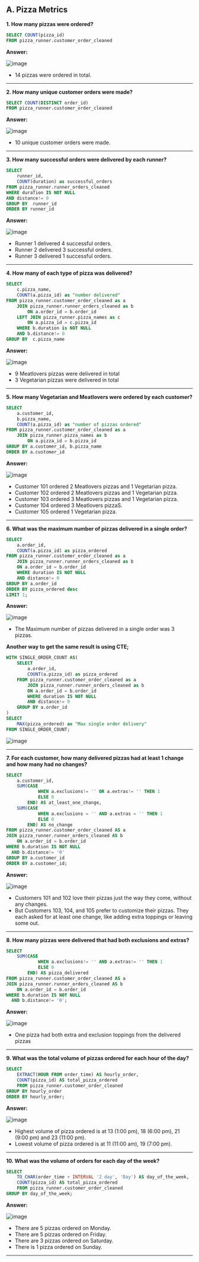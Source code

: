 ## A. Pizza Metrics

**1. How many pizzas were ordered?**
````sql
SELECT COUNT(pizza_id)
FROM pizza_runner.customer_order_cleaned
````

**Answer:**

![image](https://github.com/austinosho/8-Week-SQL-Challenge/assets/166131518/22776865-fe6c-4492-aacd-37782cbcddc5)

- 14 pizzas were ordered in total.

****

**2. How many unique customer orders were made?**
````sql
SELECT COUNT(DISTINCT order_id)
FROM pizza_runner.customer_order_cleaned
````

**Answer:**

![image](https://github.com/austinosho/8-Week-SQL-Challenge/assets/166131518/89ef6b54-1fa1-4a95-a682-d98969c1ab76)

- 10 unique customer orders were made.

****

**3. How many successful orders were delivered by each runner?**
````sql
SELECT 
	runner_id,
	COUNT(duration) as successful_orders
FROM pizza_runner.runner_orders_cleaned
WHERE duraTion IS NOT NULL
AND distance!= 0
GROUP BY  runner_id
ORDER BY runner_id
````

**Answer:**

![image](https://github.com/austinosho/8-Week-SQL-Challenge/assets/166131518/79dc9fa2-bf2f-4f77-b503-b58c796742fa)

- Runner 1 delivered 4 successful orders.
- Runner 2 delivered 3 successful orders.
- Runner 3 delivered 1 successful orders.

****

**4. How many of each type of pizza was delivered?**
````sql
SELECT 
	c.pizza_name,
	COUNT(a.pizza_id) as "number delivered"
FROM pizza_runner.customer_order_cleaned as a
	JOIN pizza_runner.runner_orders_cleaned as b
		ON a.order_id = b.order_id
	LEFT JOIN pizza_runner.pizza_names as c
		ON a.pizza_id = c.pizza_id
	WHERE b.duration is NOT NULL
	AND b.distance!= 0
GROUP BY  c.pizza_name
````

**Answer:**

![image](https://github.com/austinosho/8-Week-SQL-Challenge/assets/166131518/ad470b8d-7d85-4936-8417-c4959994012d)

- 9 Meatlovers pizzas were delivered in total
- 3 Vegetarian pizzas were delivered in total

****

**5. How many Vegetarian and Meatlovers were ordered by each customer?**
````sql
SELECT 
	a.customer_id,
	b.pizza_name,
	COUNT(a.pizza_id) as "number of pizzas ordered"
FROM pizza_runner.customer_order_cleaned as a
	JOIN pizza_runner.pizza_names as b
		ON a.pizza_id = b.pizza_id
GROUP BY a.customer_id, b.pizza_name
ORDER BY a.customer_id
````

**Answer:**

![image](https://github.com/austinosho/8-Week-SQL-Challenge/assets/166131518/fc3f3f80-31d1-490b-94ca-0979334723ae)

- Customer 101 ordered 2 Meatlovers pizzas and 1 Vegetarian pizza.
- Customer 102 ordered 2 Meatlovers pizzas and 1 Vegetarian pizza.
- Customer 103 ordered 3 Meatlovers pizzas and 1 Vegetarian pizza.
- Customer 104 ordered 3 Meatlovers pizzaS.
- Customer 105 ordered 1 Vegetarian pizza.

****

**6. What was the maximum number of pizzas delivered in a single order?**
````sql
SELECT 
	a.order_id,
	COUNT(a.pizza_id) as pizza_ordered
FROM pizza_runner.customer_order_cleaned as a
	JOIN pizza_runner.runner_orders_cleaned as b
	ON a.order_id = b.order_id
	WHERE duration IS NOT NULL
	AND distance!= 0
GROUP BY a.order_id
ORDER BY pizza_ordered desc
LIMIT 1;
````

**Answer:**

![image](https://github.com/austinosho/8-Week-SQL-Challenge/assets/166131518/3ac4d2e0-f447-4795-be28-1be530ec77f4)

- The Maximum number of pizzas delivered in a single order was 3 pizzas.

**Another way to get the same result is using CTE;**
````sql
WITH SINGLE_ORDER_COUNT AS(
	SELECT 
		a.order_id,
		COUNT(a.pizza_id) as pizza_ordered
	FROM pizza_runner.customer_order_cleaned as a
		JOIN pizza_runner.runner_orders_cleaned as b
		ON a.order_id = b.order_id
		WHERE duration IS NOT NULL
		AND distance!= 0
	GROUP BY a.order_id
)
SELECT 
	MAX(pizza_ordered) as "Max single order delivery"
FROM SINGLE_ORDER_COUNT;
````

![image](https://github.com/austinosho/8-Week-SQL-Challenge/assets/166131518/8d6109cf-79b1-4c68-b9f0-308d01920fcb)

****

**7. For each customer, how many delivered pizzas had at least 1 change and how many had no changes?**
````sql
SELECT 
    a.customer_id,
	SUM(CASE 
            WHEN a.exclusions!= '' OR a.extras!= '' THEN 1 
            ELSE 0 
        END) AS at_least_one_change,
    SUM(CASE 
            WHEN a.exclusions = '' AND a.extras = '' THEN 1 
            ELSE 0 
        END) AS no_change
FROM pizza_runner.customer_order_cleaned AS a
JOIN pizza_runner.runner_orders_cleaned AS b
    ON a.order_id = b.order_id
WHERE b.duration IS NOT NULL
  AND b.distance!= '0'  
GROUP BY a.customer_id
ORDER BY a.customer_id;
````

**Answer:**

![image](https://github.com/austinosho/8-Week-SQL-Challenge/assets/166131518/4e944816-92b8-4608-a741-b3e5ca08ab71)

- Customers 101 and 102 love their pizzas just the way they come, without any changes.
- But Customers 103, 104, and 105 prefer to customize their pizzas. They each asked for at least one change, like adding extra toppings or leaving some out.

****

**8. How many pizzas were delivered that had both exclusions and extras?**
````sql
SELECT 
	SUM(CASE 
            WHEN a.exclusions!= '' AND a.extras!= '' THEN 1 
            ELSE 0 
        END) AS pizza_delivered
FROM pizza_runner.customer_order_cleaned AS a
JOIN pizza_runner.runner_orders_cleaned AS b
    ON a.order_id = b.order_id
WHERE b.duration IS NOT NULL
  AND b.distance!= '0';
````

**Answer:**

![image](https://github.com/austinosho/8-Week-SQL-Challenge/assets/166131518/091a79a9-5096-4add-9a8a-376bded5dfd8)

- One pizza had both extra and exclusion toppings from the delivered pizzas

****

**9. What was the total volume of pizzas ordered for each hour of the day?**
````sql
SELECT 
	EXTRACT(HOUR FROM order_time) AS hourly_order,
	COUNT(pizza_id) AS total_pizza_ordered
	FROM pizza_runner.customer_order_cleaned
GROUP BY hourly_order
ORDER BY hourly_order;
````

**Answer:**

![image](https://github.com/austinosho/8-Week-SQL-Challenge/assets/166131518/bc997145-5993-48b8-9b74-f5f292446d94)

- Highest volume of pizza ordered is at 13 (1:00 pm), 18 (6:00 pm), 21 (9:00 pm) and 23 (11:00 pm).
- Lowest volume of pizza ordered is at 11 (11:00 am), 19 (7:00 pm).

****

**10. What was the volume of orders for each day of the week?**
````sql
SELECT 
	TO_CHAR(order_time + INTERVAL '2 day', 'Day') AS day_of_the_week, -- add 2 to set 1st day of the week as Monday
	COUNT(pizza_id) AS total_pizza_ordered
	FROM pizza_runner.customer_order_cleaned
GROUP BY day_of_the_week;
````

**Answer:**

![image](https://github.com/austinosho/8-Week-SQL-Challenge/assets/166131518/20b7033f-83ad-49ee-9731-ddebe3b48f5c)

- There are 5 pizzas ordered on Monday.
- There are 5 pizzas ordered on Friday.
- There are 3 pizzas ordered on Saturday.
- There is 1 pizza ordered on Sunday.

****




